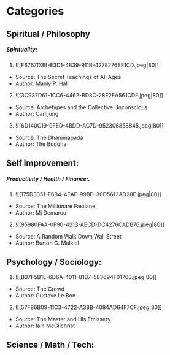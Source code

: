 
# Categories
## **Spiritual / Philosophy**
##### Spirituality:

1. ![[F6767D3B-E3D1-4B39-911B-42782768E1CD.jpeg|80]]
- Source: The Secret Teachings of All Ages
- Author: Manly P. Hall

2. ![[3C937D61-1CC6-4462-BD8C-28E2EA561CDF.jpeg|80]]
- Source: Archetypes and the Collective Unconscious
- Author: Carl jung

3. ![[6D140C19-9FED-4BDD-AC7D-952306858845.jpeg|80]]
- Source: The Dhammapada
- Author: The Buddha

## **Self improvement:**
##### **Productivity / Health / Finance:**.

1. ![[175D3351-F6B4-4EAF-99BD-30D5613AD28E.jpeg|80]]
- Source: The Millionare Fastlane
- Author: Mj Demarco

2. ![[95980FAA-0F90-4213-AECD-DC4276CADB76.jpeg|80]]
- Source: A Random Walk Down Wall Street
- Author: Burton G. Malkiel

## **Psychology / Sociology:**

1. ![[B37F5B1E-6D6A-4011-81B7-583694F01708.jpeg|80]]
- Source: The Crowd
- Author: Gustave Le Bon

2. ![[57F86B09-11C3-4722-A38B-4084AD64F7CF.jpeg|80]]
- Source: The Master and His Emissery
- Author: Iain McGilchrist


## **Science / Math / Tech:**

